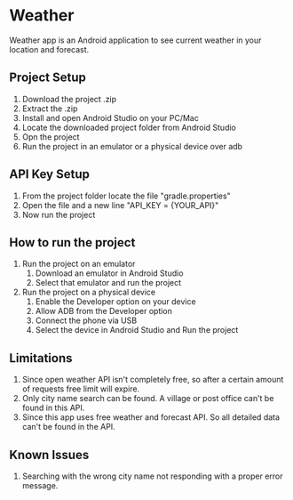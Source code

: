 # Weather

Weather app is an Android application to see current weather in your location and forecast.  

## Project Setup
1. Download the project .zip
2. Extract the .zip
3. Install and open Android Studio on your PC/Mac
4. Locate the downloaded project folder from Android Studio
5. Opn the project
6. Run the project in an emulator or a physical device over adb

## API Key Setup
1. From the project folder locate the file "gradle.properties"
2. Open the file and a new line "API_KEY = {YOUR_API}"
3. Now run the project

## How to run the project
1. Run the project on an emulator
   1. Download an emulator in Android Studio
   2. Select that emulator and run the project
2. Run the project on a physical device
   1. Enable the Developer option on your device
   2. Allow ADB from the Developer option
   3. Connect the phone via USB
   4. Select the device in Android Studio and Run the project

## Limitations 
1. Since open weather API isn't completely free, so after a certain amount of requests free limit will expire.
2. Only city name search can be found. A village or post office can't be found in this API.
3. Since this app uses free weather and forecast API. So all detailed data can't be found in the API.

## Known Issues
1. Searching with the wrong city name not responding with a proper error message.
